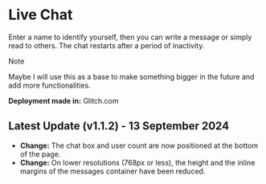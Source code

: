 # Live Chat

Enter a name to identify yourself, then you can write a message or simply read to others. The chat restarts after a period of inactivity.

> [!NOTE]
> Maybe I will use this as a base to make something bigger in the future and add more functionalities.

**Deployment made in:** Glitch.com

## Latest Update (v1.1.2) - 13 September 2024

* **Change:** The chat box and user count are now positioned at the bottom of the page.
* **Change:** On lower resolutions (768px or less), the height and the inline margins of the messages container have been reduced.
